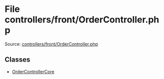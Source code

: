 File controllers/front/OrderController.php
=========

Source: [controllers/front/OrderController.php](https://github.com/PrestaShop/PrestaShop/blob/1.6.0.1/controllers/front/OrderController.php)


Classes
-------

* [OrderControllerCore](class.OrderControllerCore.md)

